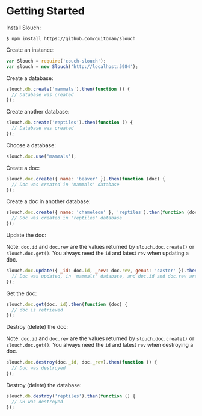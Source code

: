 # Getting Started

Install Slouch:

```
$ npm install https://github.com/quitoman/slouch
```

Create an instance:

```js
var Slouch = require('couch-slouch');
var slouch = new Slouch('http://localhost:5984');
```

Create a database:

```js
slouch.db.create('mammals').then(function () {
  // Database was created
});
```

Create another database:

```js
slouch.db.create('reptiles').then(function () {
  // Database was created
});
```

Choose a database:

```js
slouch.doc.use('mammals');
```

Create a doc:

```js
slouch.doc.create({ name: 'beaver' }).then(function (doc) {
  // Doc was created in 'mammals' database
});
```

Create a doc in another database:

```js
slouch.doc.create({ name: 'chameleon' }, 'reptiles').then(function (doc) {
  // Doc was created in 'reptiles' database
});
```

Update the doc:

Note: `doc.id` and `doc.rev` are the values returned by `slouch.doc.create()` or `slouch.doc.get()`. You always need the `id` and latest `rev` when updating a doc.

```js
slouch.doc.update({ _id: doc.id, _rev: doc.rev, genus: 'castor' }).then(function (doc) {
  // Doc was updated, in 'mammals' database, and doc.id and doc.rev are populated
});
```

Get the doc:

```js
slouch.doc.get(doc._id).then(function (doc) {
  // doc is retrieved
});
```

Destroy (delete) the doc:

Note: `doc.id` and `doc.rev` are the values returned by `slouch.doc.create()` or `slouch.doc.get()`. You always need the `id` and latest `rev` when destroying a doc.

```js
slouch.doc.destroy(doc._id, doc._rev).then(function () {
  // Doc was destroyed
});
```

Destroy (delete) the database:

```js
slouch.db.destroy('reptiles').then(function () {
  // DB was destroyed
});
```




